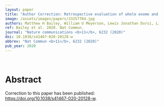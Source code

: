 ```yaml
---
layout: paper
title: "Author Correction: Retrospective evaluation of whole exome and genome mutation calls in 746 cancer samples."
image: /assets/images/papers/33257764.jpg
authors: Matthew H Bailey, William U Meyerson, Lewis Jonathan Dursi, Liang-Bo Wang, Guanlan Dong, Wen-Wei Liang, Amila Weerasinghe, Shantao Li, Yize Li, Sean Kelso,   Gordon Saksena, Kyle Ellrott, Michael C Wendl, David A Wheeler, Gad Getz, Jared T Simpson, Mark B Gerstein, Li Ding,  
ref: Bailey et al. 2020. Nat Commun.
journal: "Nature communications <b>11</b>, 6232 (2020)"
doi: 10.1038/s41467-020-20128-w
abbrev: "Nat Commun <b>11</b>, 6232 (2020)"
pub_year: 2020
---
```


<br />
<div data-badge-popover="right" data-badge-type="donut" data-pmid="33257764" data-hide-no-mentions="true" class="altmetric-embed"></div>

# Abstract

Correction to this paper has been published: https://doi.org/10.1038/s41467-020-20128-w.

